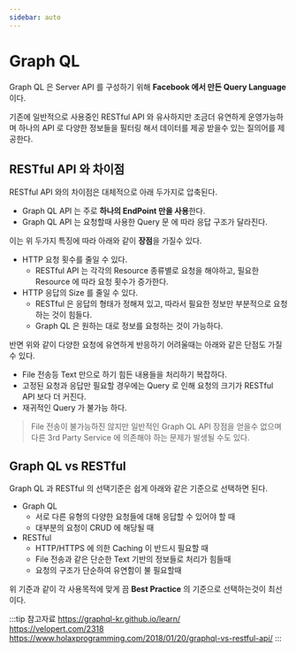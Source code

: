 ```yaml
---
sidebar: auto
---
```

# Graph QL

Graph QL 은 Server API 를 구성하기 위해 **Facebook 에서 만든 Query Language** 이다.

기존에 일반적으로 사용중인 RESTful API 와 유사하지만 조금더 유연하게 운영가능하며 하나의 API 로 다양한 정보들을 필터링 해서 데이터를 제공 받을수 있는 질의어를 제공한다.

## RESTful API 와 차이점

RESTful API 와의 차이점은 대체적으로 아래 두가지로 압축된다.

* Graph QL API 는 주로 **하나의 EndPoint 만을 사용**한다.
* Graph QL API 는 요청할때 사용한 Query 문 에 따라 응답 구조가 달라진다.

이는 위 두가지 특징에 따라 아래와 같이 **장점**을 가질수 있다.

* HTTP 요청 횟수를 줄일 수 있다.
  * RESTful API 는 각각의 Resource 종류별로 요청을 해야하고, 필요한 Resource 에 따라 요청 횟수가 증가한다.
* HTTP 응답의 Size 를 줄일 수 있다.
  * RESTful 은 응답의 형태가 정해져 있고, 따라서 필요한 정보만 부분적으로 요청하는 것이 힘들다.
  * Graph QL 은 원하는 대로 정보를 요청하는 것이 가능하다.

반면 위와 같이 다양한 요청에 유연하게 반응하기 어려울때는 아래와 같은 단점도 가질수 있다.

* File 전송등 Text 만으로 하기 힘든 내용들을 처리하기 복잡하다.
* 고정된 요청과 응답만 필요할 경우에는 Query 로 인해 요청의 크기가 RESTful API 보다 더 커진다.
* 재귀적인 Query 가 불가능 하다.

> File 전송이 불가능하진 않지만 일반적인 Graph QL API 장점을 얻을수 없으며 다른 3rd Party Service 에 의존해야 하는 문제가 발생될 수도 있다.

## Graph QL vs RESTful

Graph QL 과 RESTful 의 선택기준은 쉽게 아래와 같은 기준으로 선택하면 된다.

* Graph QL
  * 서로 다른 유형의 다양한 요청들에 대해 응답할 수 있어야 할 때
  * 대부분의 요청이 CRUD 에 해당될 때
* RESTful
  * HTTP/HTTPS 에 의한 Caching 이 반드시 필요할 때
  * File 전송과 같은 단순한 Text 기반의 정보들로 처리가 힘들때
  * 요청의 구조가 단순하여 유연함이 불 필요할때

위 기준과 같이 각 사용목적에 맞게 끔 **Best Practice** 의 기준으로 선택하는것이 최선이다.

:::tip 참고자료
<https://graphql-kr.github.io/learn/>  
<https://velopert.com/2318>  
<https://www.holaxprogramming.com/2018/01/20/graphql-vs-restful-api/>
:::
